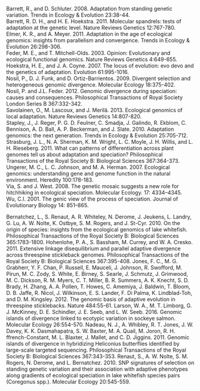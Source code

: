 Barrett, R., and D. Schluter. 2008. Adaptation from standing genetic variation. Trends in Ecology & Evolution 23:38-44.  
Barrett, R. D. H., and H. E. Hoekstra. 2011. Molecular spandrels: tests of adaptation at the genetic level. Nature Reviews Genetics 12:767-780.  
Elmer, K. R., and A. Meyer. 2011. Adaptation in the age of ecological genomics: insights from parallelism and convergence. Trends in Ecology & Evolution 26:298-306.  
Feder, M. E., and T. Mitchell-Olds. 2003. Opinion: Evolutionary and ecological functional genomics. Nature Reviews Genetics 4:649-655.  
Hoekstra, H. E., and J. A. Coyne. 2007. The locus of evolution: evo devo and the genetics of adaptation. Evolution 61:995-1016.  
Nosil, P., D. J. Funk, and D. Ortiz-Barrientos. 2009. Divergent selection and heterogeneous genomic divergence. Molecular Ecology 18:375-402.  
Nosil, P. and J.L. Feder. 2012. Genomic divergence during speciation: causes and consequences. Philosophical Transactions of Royal Society London Series B 367:332-342.  
Savolainen, O., M. Lascoux, and J. Merilä. 2013. Ecological genomics of local adaptation. Nature Reviews Genetics 14:807-820.  
Stapley, J., J. Reger, P. G. D. Feulner, C. Smadja, J. Galindo, R. Ekblom, C. Bennison, A. D. Ball, A. P. Beckerman, and J. Slate. 2010. Adaptation genomics: the next generation. Trends in Ecology & Evolution 25:705-712.  
Strasburg, J. L., N. A. Sherman, K. M. Wright, L. C. Moyle, J. H. Willis, and L. H. Rieseberg. 2011. What can patterns of differentiation across plant genomes tell us about adaptation and speciation? Philosophical Transactions of the Royal Society B: Biological Sciences 367:364-373.  
Ungerer, M. C., L. C. Johnson, and M. A. Herman. 2007. Ecological genomics: understanding gene and genome function in the natural environment. Heredity 100:178-183.  
Via, S. and J. West. 2008. The genetic mosaic suggests a new role for hitchhiking in ecological speciation. Molecular Ecology. 17: 4334–4345.  
Wu, C.I.  2001. The genic view of the process of speciation. Journal of Evolutionary Biology 14: 851–865.  


Bernatchez, L., S. Renaut, A. R. Whiteley, N. Derome, J. Jeukens, L. Landry, G. Lu, A. W. Nolte, K. Ostbye, S. M. Rogers, and J. St-Cyr. 2010. On the origin of species: insights from the ecological genomics of lake whitefish. Philosophical Transactions of the Royal Society B: Biological Sciences 365:1783-1800.
Hohenlohe, P. A., S. Bassham, M. Currey, and W. A. Cresko. 2011. Extensive linkage disequilibrium and parallel adaptive divergence across threespine stickleback genomes. Philosophical Transactions of the Royal Society B: Biological Sciences 367:395-408.
Jones, F. C., M. G. Grabherr, Y. F. Chan, P. Russell, E. Mauceli, J. Johnson, R. Swofford, M. Pirun, M. C. Zody, S. White, E. Birney, S. Searle, J. Schmutz, J. Grimwood, M. C. Dickson, R. M. Myers, C. T. Miller, B. R. Summers, A. K. Knecht, S. D. Brady, H. Zhang, A. A. Pollen, T. Howes, C. Amemiya, J. Baldwin, T. Bloom, D. B. Jaffe, R. Nicol, J. Wilkinson, E. S. Lander, F. Di Palma, K. Lindblad-Toh, and D. M. Kingsley. 2012. The genomic basis of adaptive evolution in threespine sticklebacks. Nature 484:55-61.
Larson, W. A., M. T. Limborg, G. J. McKinney, D. E. Schindler, J. E. Seeb, and L. W. Seeb. 2016. Genomic islands of divergence linked to ecotypic variation in sockeye salmon. Molecular Ecology 26:554-570.
Nadeau, N. J., A. Whibley, R. T. Jones, J. W. Davey, K. K. Dasmahapatra, S. W. Baxter, M. A. Quail, M. Joron, R. H. ffrench-Constant, M. L. Blaxter, J. Mallet, and C. D. Jiggins. 2011. Genomic islands of divergence in hybridizing Heliconius butterflies identified by large-scale targeted sequencing. Philosophical Transactions of the Royal Society B: Biological Sciences 367:343-353.
Renaut, S., A. W. Nolte, S. M. Rogers, N. Derome, and L. Bernatchez. 2010. SNP signatures of selection on standing genetic variation and their association with adaptive phenotypes along gradients of ecological speciation in lake whitefish species pairs (Coregonus spp.). Molecular Ecology 20:545-559.
